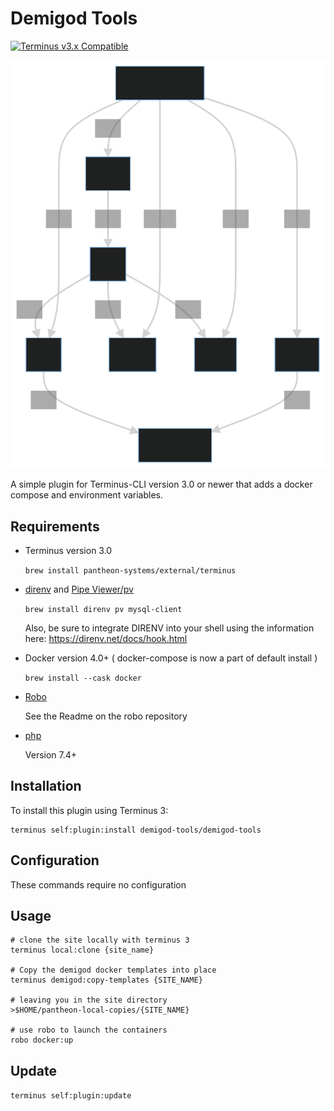 # Demigod Tools

[![Terminus v3.x Compatible](https://img.shields.io/badge/terminus-03.x-green.svg)](https://github.com/pantheon-systems/terminus-plugin-example/tree/3.x)

![Create a Simple Docker-Compose cluster for local development](docs/docker-compose.svg "Solr at pantheon")

A simple plugin for Terminus-CLI version 3.0 or newer that adds a docker compose and environment variables.


## Requirements

* Terminus version 3.0

  `brew install pantheon-systems/external/terminus`

* [direnv](https://direnv.net) and [Pipe Viewer/pv](http://www.ivarch.com/programs/pv.shtml)

  `brew install direnv pv mysql-client`

   Also, be sure to integrate DIRENV into your shell using the information here: https://direnv.net/docs/hook.html

* Docker version 4.0+ ( docker-compose is now a part of default install )

  `brew install --cask docker`

* [Robo](https://github.com/consolidation/robo)

  See the Readme on the robo repository

* [php](https://php.net)

  Version 7.4+

## Installation

To install this plugin using Terminus 3:

```
terminus self:plugin:install demigod-tools/demigod-tools
```

## Configuration

These commands require no configuration

## Usage

```
# clone the site locally with terminus 3
terminus local:clone {site_name}

# Copy the demigod docker templates into place
terminus demigod:copy-templates {SITE_NAME}

# leaving you in the site directory
>$HOME/pantheon-local-copies/{SITE_NAME}

# use robo to launch the containers
robo docker:up

```

## Update

`terminus self:plugin:update`
